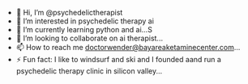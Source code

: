 - 👋 Hi, I’m @psychedelictherapist
- 👀 I’m interested in psychedelic therapy ai
- 🌱 I’m currently learning python and ai...S
- 💞️ I’m looking to collaborate on ai therapist...
- 📫 How to reach me doctorwender@bayareaketaminecenter.com...
- ⚡ Fun fact: I like to windsurf and ski and I founded aand run a psychedelic therapy clinic in silicon valley...

<!---
psychedelictherapist/psychedelictherapist is a ✨ special ✨ repository because its `README.md` (this file) appears on your GitHub profile.
You can click the Preview link to take a look at your changes.
--->
